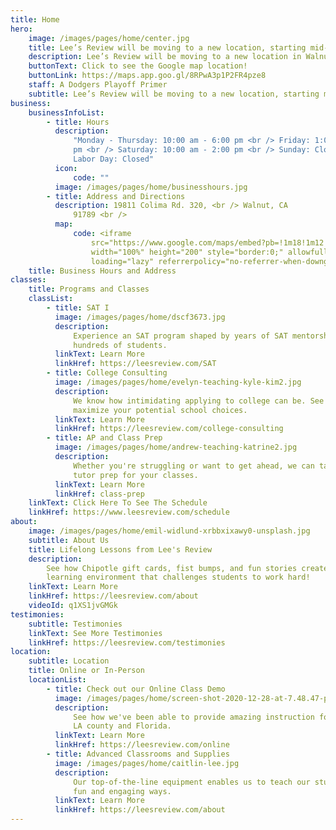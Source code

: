 ```yaml
---
title: Home
hero:
    image: /images/pages/home/center.jpg
    title: Lee’s Review will be moving to a new location, starting mid-September!
    description: Lee’s Review will be moving to a new location in Walnut, CA.
    buttonText: Click to see the Google map location!
    buttonLink: https://maps.app.goo.gl/8RPwA3p1P2FR4pze8
    staff: A Dodgers Playoff Primer
    subtitle: Lee’s Review will be moving to a new location, starting mid-September!
business:
    businessInfoList:
        - title: Hours
          description:
              "Monday - Thursday: 10:00 am - 6:00 pm <br /> Friday: 1:00 pm- 6:00
              pm <br /> Saturday: 10:00 am - 2:00 pm <br /> Sunday: Closed <br />
              Labor Day: Closed"
          icon:
              code: ""
          image: /images/pages/home/businesshours.jpg
        - title: Address and Directions
          description: 19811 Colima Rd. 320, <br /> Walnut, CA
              91789 <br />
          map:
              code: <iframe
                  src="https://www.google.com/maps/embed?pb=!1m18!1m12!1m3!1d3308.308765501388!2d-117.8464438845414!3d33.98460208062452!2m3!1f0!2f0!3f0!3m2!1i1024!2i768!4f13.1!3m3!1m2!1s0x80c32b68f58efbfd%3A0xf5eeea6af447cb88!2sLee&#39;s%20Review!5e0!3m2!1sen!2sus!4v1654975865070!5m2!1sen!2sus"
                  width="100%" height="200" style="border:0;" allowfullscreen=""
                  loading="lazy" referrerpolicy="no-referrer-when-downgrade"></iframe>
    title: Business Hours and Address
classes:
    title: Programs and Classes
    classList:
        - title: SAT I
          image: /images/pages/home/dscf3673.jpg
          description:
              Experience an SAT program shaped by years of SAT mentorship for
              hundreds of students.
          linkText: Learn More
          linkHref: https://leesreview.com/SAT
        - title: College Consulting
          image: /images/pages/home/evelyn-teaching-kyle-kim2.jpg
          description:
              We know how intimidating applying to college can be. See how we can
              maximize your potential school choices.
          linkText: Learn More
          linkHref: https://leesreview.com/college-consulting
        - title: AP and Class Prep
          image: /images/pages/home/andrew-teaching-katrine2.jpg
          description:
              Whether you're struggling or want to get ahead, we can tailor our
              tutor prep for your classes.
          linkText: Learn More
          linkHref: class-prep
    linkText: Click Here To See The Schedule
    linkHref: https://www.leesreview.com/schedule
about:
    image: /images/pages/home/emil-widlund-xrbbxixawy0-unsplash.jpg
    subtitle: About Us
    title: Lifelong Lessons from Lee's Review
    description:
        See how Chipotle gift cards, fist bumps, and fun stories create a
        learning environment that challenges students to work hard!
    linkText: Learn More
    linkHref: https://leesreview.com/about
    videoId: q1XS1jvGMGk
testimonies:
    subtitle: Testimonies
    linkText: See More Testimonies
    linkHref: https://leesreview.com/testimonies
location:
    subtitle: Location
    title: Online or In-Person
    locationList:
        - title: Check out our Online Class Demo
          image: /images/pages/home/screen-shot-2020-12-28-at-7.48.47-pm.png
          description:
              See how we've been able to provide amazing instruction for kids in
              LA county and Florida.
          linkText: Learn More
          linkHref: https://leesreview.com/online
        - title: Advanced Classrooms and Supplies
          image: /images/pages/home/caitlin-lee.jpg
          description:
              Our top-of-the-line equipment enables us to teach our students in
              fun and engaging ways.
          linkText: Learn More
          linkHref: https://leesreview.com/about
---
```

